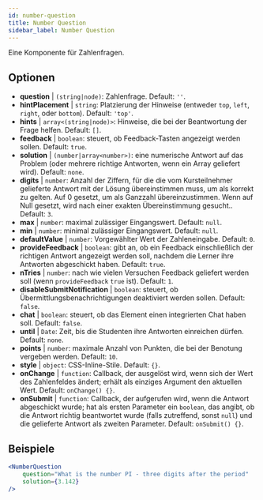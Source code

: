 ```yaml
---
id: number-question 
title: Number Question
sidebar_label: Number Question
---
```


Eine Komponente für Zahlenfragen.

## Optionen

* __question__ | `(string|node)`: Zahlenfrage. Default: `''`.
* __hintPlacement__ | `string`: Platzierung der Hinweise (entweder `top`, `left`, `right`, oder `bottom`). Default: `'top'`.
* __hints__ | `array<(string|node)>`: Hinweise, die bei der Beantwortung der Frage helfen. Default: `[]`.
* __feedback__ | `boolean`: steuert, ob Feedback-Tasten angezeigt werden sollen. Default: `true`.
* __solution__ | `(number|array<number>)`: eine numerische Antwort auf das Problem (oder mehrere richtige Antworten, wenn ein Array geliefert wird). Default: `none`.
* __digits__ | `number`: Anzahl der Ziffern, für die die vom Kursteilnehmer gelieferte Antwort mit der Lösung übereinstimmen muss, um als korrekt zu gelten. Auf 0 gesetzt, um als Ganzzahl übereinzustimmen. Wenn auf Null gesetzt, wird nach einer exakten Übereinstimmung gesucht.. Default: `3`.
* __max__ | `number`: maximal zulässiger Eingangswert. Default: `null`.
* __min__ | `number`: minimal zulässiger Eingangswert. Default: `null`.
* __defaultValue__ | `number`: Vorgewählter Wert der Zahleneingabe. Default: `0`.
* __provideFeedback__ | `boolean`: gibt an, ob ein Feedback einschließlich der richtigen Antwort angezeigt werden soll, nachdem die Lerner ihre Antworten abgeschickt haben. Default: `true`.
* __nTries__ | `number`: nach wie vielen Versuchen Feedback geliefert werden soll (wenn `provideFeedback` `true` ist). Default: `1`.
* __disableSubmitNotification__ | `boolean`: steuert, ob Übermittlungsbenachrichtigungen deaktiviert werden sollen. Default: `false`.
* __chat__ | `boolean`: steuert, ob das Element einen integrierten Chat haben soll. Default: `false`.
* __until__ | `Date`: Zeit, bis die Studenten ihre Antworten einreichen dürfen. Default: `none`.
* __points__ | `number`: maximale Anzahl von Punkten, die bei der Benotung vergeben werden. Default: `10`.
* __style__ | `object`: CSS-Inline-Stile. Default: `{}`.
* __onChange__ | `function`: Callback, der ausgelöst wird, wenn sich der Wert des Zahlenfeldes ändert; erhält als einziges Argument den aktuellen Wert. Default: `onChange() {}`.
* __onSubmit__ | `function`: Callback, der aufgerufen wird, wenn die Antwort abgeschickt wurde; hat als ersten Parameter ein `boolean`, das angibt, ob die Antwort richtig beantwortet wurde (falls zutreffend, sonst `null`) und die gelieferte Antwort als zweiten Parameter. Default: `onSubmit() {}`.


## Beispiele

```jsx live
<NumberQuestion
    question="What is the number PI - three digits after the period"
    solution={3.142}
/>
```
